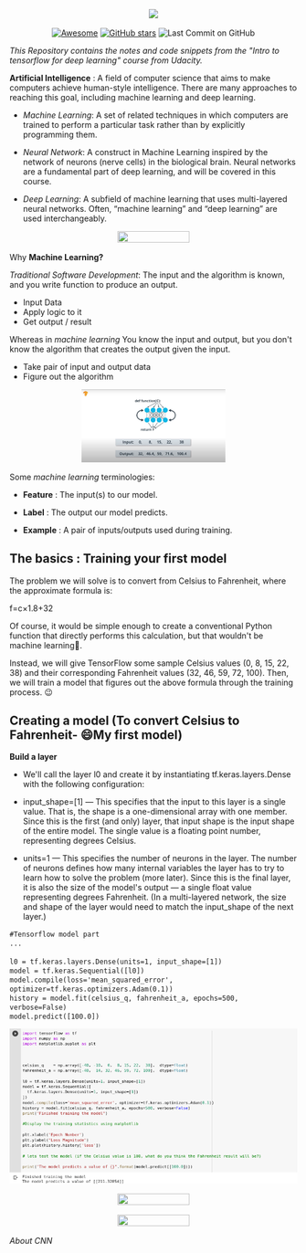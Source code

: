 <p align="center"><img src="https://www.gstatic.com/devrel-devsite/prod/va2f579f943e40687d02fe75a771878e054c901286ea550f8e49c5efb402dac68/tensorflow/images/lockup.svg"></p>

<div align="center">

[![Awesome](https://cdn.rawgit.com/sindresorhus/awesome/d7305f38d29fed78fa85652e3a63e154dd8e8829/media/badge.svg)](https://github.com/Aman-zishan/Intro-to-ML-tensorflow) 
[![GitHub stars](https://img.shields.io/github/stars/Aman-zishan/Intro-to-ML-tensorflow)](https://github.com/Aman-zishan/Intro-to-ML-tensorflow/stargazers)
![Last Commit on GitHub](https://img.shields.io/github/last-commit/Aman-zishan/Intro-to-ML-tensorflow.svg)

</div>

*This Repository contains the notes and code snippets from the "Intro to tensorflow for deep learning" course from Udacity.*

**Artificial Intelligence** : A field of computer science that aims to make computers achieve human-style intelligence. There are many approaches to reaching this goal, including machine learning and deep learning.

- *Machine Learning*: A set of related techniques in which computers are trained to perform a particular task rather than by explicitly programming them.

- *Neural Network*: A construct in Machine Learning inspired by the network of neurons (nerve cells) in the biological brain. Neural networks are a fundamental part of deep learning, and will be covered in this course.

- *Deep Learning*: A subfield of machine learning that uses multi-layered neural networks. Often, “machine learning” and “deep learning” are used interchangeably.

<p align="center"><img height="50%" width="50%" src="https://video.udacity-data.com/topher/2019/April/5cb900ab_ai-diagram/ai-diagram.png"></p>

Why **Machine Learning?**

*Traditional Software Development*: The input and the algorithm is known, and you write function to produce an output.

- Input Data
- Apply logic to it
- Get output / result

Whereas in *machine learning* You know the input and output, but you don't know the algorithm  that creates the output given the input.

- Take pair of input and output data
- Figure out the algorithm

<p align="center"><img height="50%" width="50%" src="assets/ML.png"></p>

Some *machine learning* terminologies:

- **Feature** : The input(s) to our model.

- **Label** : The output our model predicts.

- **Example** : A pair of inputs/outputs used during training.

## The basics : Training your first model

The problem we will solve is to convert from Celsius to Fahrenheit, where the approximate formula is:

f=c×1.8+32 

Of course, it would be simple enough to create a conventional Python function that directly performs this calculation, but that wouldn't be machine learning:robot:.

Instead, we will give TensorFlow some sample Celsius values (0, 8, 15, 22, 38) and their corresponding Fahrenheit values (32, 46, 59, 72, 100). Then, we will train a model that figures out the above formula through the training process. :wink:



## Creating a model (To convert Celsius to Fahrenheit- :smile:My first model)

**Build a layer**
- We'll call the layer l0 and create it by instantiating tf.keras.layers.Dense with the following configuration:

- input_shape=[1] — This specifies that the input to this layer is a single value. That is, the shape is a one-dimensional array with one member. Since this is the first (and only) layer, that input shape is the input shape of the entire model. The single value is a floating point number, representing degrees Celsius.

- units=1 — This specifies the number of neurons in the layer. The number of neurons defines how many internal variables the layer has to try to learn how to solve the problem (more later). Since this is the final layer, it is also the size of the model's output — a single float value representing degrees Fahrenheit. (In a multi-layered network, the size and shape of the layer would need to match the input_shape of the next layer.)

```
#Tensorflow model part
...

l0 = tf.keras.layers.Dense(units=1, input_shape=[1])
model = tf.keras.Sequential([l0])
model.compile(loss='mean_squared_error', optimizer=tf.keras.optimizers.Adam(0.1))
history = model.fit(celsius_q, fahrenheit_a, epochs=500, verbose=False)
model.predict([100.0])

```

<p align="center"><img src="assets/ML-model.png"></p>
<p align="center"><img height="50%" width="50%" src="https://video.udacity-data.com/topher/2019/March/5c7f0af9_tensorflow-l2f1/tensorflow-l2f1.png"></p>

<p align="center"><img height="50%" width="50%" src="https://video.udacity-data.com/topher/2019/March/5c7f0b37_tensorflow-l2f2/tensorflow-l2f2.png"></p>

*About CNN*

